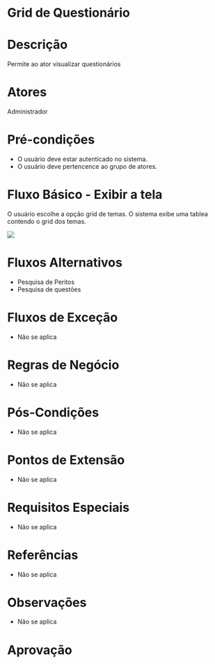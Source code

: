 
# Grid de Questionário

# Descrição

Permite ao ator visualizar questionários

# Atores

Administrador


# Pré-condições

- O usuário deve estar autenticado no sistema.
- O usuário deve pertencence ao grupo de atores.

# Fluxo Básico - Exibir a tela

O usuário escolhe a opção grid de temas.
O sistema exibe uma tablea contendo o grid dos temas.

[![](https://img.plantuml.biz/plantuml/svg/rL91JiCm4BnRyXzMwYq7I97WX51B6bL8f1J1hUh1n6vPDV56jeD0QH_3YHEloCVODA4Fu8Pys9dPdLdByiG7vO9NHP3YseUFmjn8qT4PggrJ9JHI0DogVBTrL5kTK44EHfihFfTI7DXrVhBjq5QgC-aAOHp7KWGCXO6vGmtQm6DjV43RVZeaByMhKTeucAR9GoR5XYWmUq8VJAcwyQLnxNUE2h9bDfSYLrL0if1G-kivNWvWjQ0t6jAfZr_tdMRKroYwcqKHx1aig3H7oFYPDmtojFqYuwEedu_ZyKNC-ZqvKm9MlYvPtGFQ73NgsWQe0nJgXViiDx1ADV9BhfciqlUyg97nuIzX_pDhA6UdmiB4MDrzfHy0)](https://editor.plantuml.com/uml/rL91JiCm4BnRyXzMwYq7I97WX51B6bL8f1J1hUh1n6vPDV56jeD0QH_3YHEloCVODA4Fu8Pys9dPdLdByiG7vO9NHP3YseUFmjn8qT4PggrJ9JHI0DogVBTrL5kTK44EHfihFfTI7DXrVhBjq5QgC-aAOHp7KWGCXO6vGmtQm6DjV43RVZeaByMhKTeucAR9GoR5XYWmUq8VJAcwyQLnxNUE2h9bDfSYLrL0if1G-kivNWvWjQ0t6jAfZr_tdMRKroYwcqKHx1aig3H7oFYPDmtojFqYuwEedu_ZyKNC-ZqvKm9MlYvPtGFQ73NgsWQe0nJgXViiDx1ADV9BhfciqlUyg97nuIzX_pDhA6UdmiB4MDrzfHy0)

# Fluxos Alternativos

- Pesquisa de Peritos
- Pesquisa de questões

# Fluxos de Exceção

- Não se aplica

# Regras de Negócio

- Não se aplica

# Pós-Condições

- Não se aplica

# Pontos de Extensão

- Não se aplica

# Requisitos Especiais

- Não se aplica

# Referências

- Não se aplica

# Observações

- Não se aplica

# Aprovação
